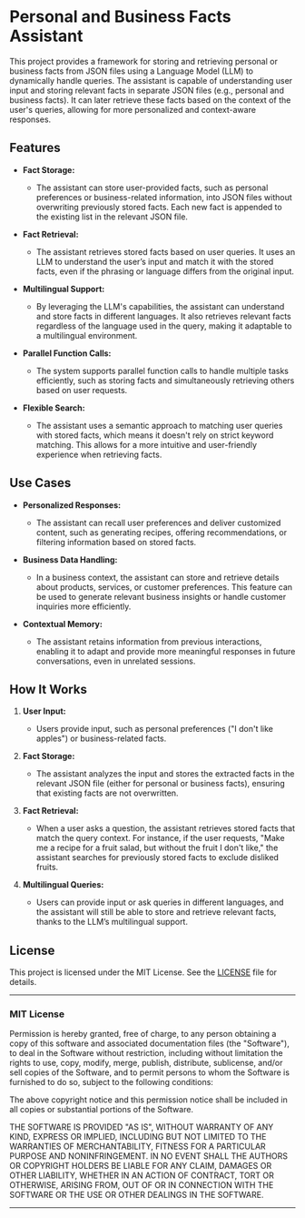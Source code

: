 # Personal and Business Facts Assistant

This project provides a framework for storing and retrieving personal or business facts from JSON files using a Language Model (LLM) to dynamically handle queries. The assistant is capable of understanding user input and storing relevant facts in separate JSON files (e.g., personal and business facts). It can later retrieve these facts based on the context of the user's queries, allowing for more personalized and context-aware responses.

## Features

- **Fact Storage:**
  - The assistant can store user-provided facts, such as personal preferences or business-related information, into JSON files without overwriting previously stored facts. Each new fact is appended to the existing list in the relevant JSON file.
  
- **Fact Retrieval:**
  - The assistant retrieves stored facts based on user queries. It uses an LLM to understand the user’s input and match it with the stored facts, even if the phrasing or language differs from the original input.

- **Multilingual Support:**
  - By leveraging the LLM's capabilities, the assistant can understand and store facts in different languages. It also retrieves relevant facts regardless of the language used in the query, making it adaptable to a multilingual environment.

- **Parallel Function Calls:**
  - The system supports parallel function calls to handle multiple tasks efficiently, such as storing facts and simultaneously retrieving others based on user requests.

- **Flexible Search:**
  - The assistant uses a semantic approach to matching user queries with stored facts, which means it doesn't rely on strict keyword matching. This allows for a more intuitive and user-friendly experience when retrieving facts.

## Use Cases

- **Personalized Responses:**
  - The assistant can recall user preferences and deliver customized content, such as generating recipes, offering recommendations, or filtering information based on stored facts.
  
- **Business Data Handling:**
  - In a business context, the assistant can store and retrieve details about products, services, or customer preferences. This feature can be used to generate relevant business insights or handle customer inquiries more efficiently.

- **Contextual Memory:**
  - The assistant retains information from previous interactions, enabling it to adapt and provide more meaningful responses in future conversations, even in unrelated sessions.

## How It Works

1. **User Input:**
   - Users provide input, such as personal preferences ("I don't like apples") or business-related facts.

2. **Fact Storage:**
   - The assistant analyzes the input and stores the extracted facts in the relevant JSON file (either for personal or business facts), ensuring that existing facts are not overwritten.

3. **Fact Retrieval:**
   - When a user asks a question, the assistant retrieves stored facts that match the query context. For instance, if the user requests, "Make me a recipe for a fruit salad, but without the fruit I don't like," the assistant searches for previously stored facts to exclude disliked fruits.

4. **Multilingual Queries:**
   - Users can provide input or ask queries in different languages, and the assistant will still be able to store and retrieve relevant facts, thanks to the LLM’s multilingual support.

## License

This project is licensed under the MIT License. See the [LICENSE](LICENSE) file for details.

---

### MIT License

Permission is hereby granted, free of charge, to any person obtaining a copy of this software and associated documentation files (the "Software"), to deal in the Software without restriction, including without limitation the rights to use, copy, modify, merge, publish, distribute, sublicense, and/or sell copies of the Software, and to permit persons to whom the Software is furnished to do so, subject to the following conditions:

The above copyright notice and this permission notice shall be included in all copies or substantial portions of the Software.

THE SOFTWARE IS PROVIDED "AS IS", WITHOUT WARRANTY OF ANY KIND, EXPRESS OR IMPLIED, INCLUDING BUT NOT LIMITED TO THE WARRANTIES OF MERCHANTABILITY, FITNESS FOR A PARTICULAR PURPOSE AND NONINFRINGEMENT. IN NO EVENT SHALL THE AUTHORS OR COPYRIGHT HOLDERS BE LIABLE FOR ANY CLAIM, DAMAGES OR OTHER LIABILITY, WHETHER IN AN ACTION OF CONTRACT, TORT OR OTHERWISE, ARISING FROM, OUT OF OR IN CONNECTION WITH THE SOFTWARE OR THE USE OR OTHER DEALINGS IN THE SOFTWARE.

---
